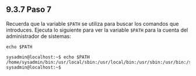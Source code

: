 ## 9.3.7 Paso 7
Recuerda que la variable `$PATH` se utiliza para buscar los comandos que introduces. Ejecuta lo siguiente para ver la variable `$PATH` para la cuenta del administrador de sistemas:

	echo $PATH

```shell-session
sysadmin@localhost:~$ echo $PATH                                             
/home/sysadmin/bin:/usr/local/sbin:/usr/local/bin:/usr/sbin:/usr/bin:/sbin:/bin:/usr/games                                                                   
sysadmin@localhost:~$
```
